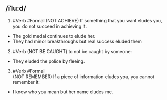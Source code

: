 ## /iˈluːd/
1. #Verb  #Formal
(NOT ACHIEVE)
If something that you want eludes you, you do not succeed in achieving it.

- The gold medal continues to elude her.
- They had minor breakthroughs but real success eluded them

2. #Verb 
(NOT BE CAUGHT)
to not be caught by someone:

- They eluded the police by fleeing.

3. #Verb #Formal  
(NOT REMEMBER)
If a piece of information eludes you, you cannot remember it:

- I know who you mean but her name eludes me.

